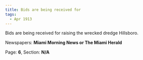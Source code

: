 ```yaml
---  
title: Bids are being received for  
tags:  
  - Apr 1913  
---  
```

  
Bids are being received for raising the wrecked dredge Hillsboro.  
  
Newspapers: **Miami Morning News or The Miami Herald**  
  
Page: **6**, Section: **N/A** 

